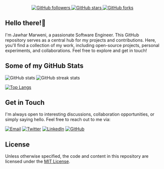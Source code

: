 
<div align="center">
  <a href="https://github.com/your-username">
    <img src="https://img.shields.io/github/followers/JawharMarweni?style=social" alt="GitHub followers" />
  </a>
  <a href="https://github.com/your-username/your-repository">
    <img src="https://img.shields.io/github/stars/JawharMarweni/your-repository?style=social" alt="GitHub stars" />
  </a>
  <a href="https://github.com/your-username/your-repository">
    <img src="https://img.shields.io/github/forks/JawharMarweni/your-repository?style=social" alt="GitHub forks" />
  </a>
</div>

## Hello there!👋

I'm Jawhar Marweni, a passionate Software Engineer. This GitHub repository serves as a central hub for my projects and contributions. Here, you'll find a collection of my work, including open-source projects, personal experiments, and collaborations. Feel free to explore and get in touch!

## Some of my GitHub Stats

![GitHub stats](https://github-readme-stats.vercel.app/api?username=JawharMarweni&show_icons=true) ![GitHub streak stats](https://streak-stats.demolab.com/?user=JawharMarweni) 

[![Top Langs](https://github-readme-stats.vercel.app/api/top-langs/?username=JawharMarweni)](https://github.com/anuraghazra/github-readme-stats)

## Get in Touch

I'm always open to interesting discussions, collaboration opportunities, or simply saying hello. Feel free to reach out to me via:

[![Email](https://img.shields.io/badge/Email-jawhar.marweni%40gmail.com-blue?style=flat-square&logo=mail.ru)](mailto:jawhar.marweni@gmail.com) [![Twitter](https://img.shields.io/badge/Twitter-%40JawharMarweni-blue?style=flat-square&logo=twitter)](https://twitter.com/JawharMarweni) [![LinkedIn](https://img.shields.io/badge/LinkedIn-Jawhar%20Marweni-blue?style=flat-square&logo=linkedin)](https://linkedin.com/in/jawhar-marweni) [![GitHub](https://img.shields.io/badge/GitHub-JawharMarweni-black?style=flat-square&logo=github)](https://github.com/JawharMarweni)

## License

Unless otherwise specified, the code and content in this repository are licensed under the [MIT License](LICENSE.md).
